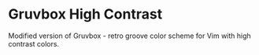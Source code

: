 # Gruvbox High Contrast

Modified version of Gruvbox - retro groove color scheme for Vim with high contrast colors.
